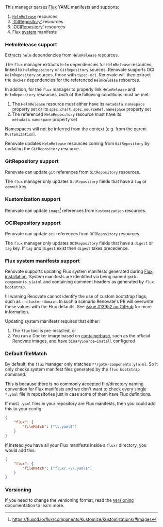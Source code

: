 This manager parses [Flux](https://fluxcd.io/) YAML manifests and supports:

1. [`HelmRelease`](https://fluxcd.io/docs/components/helm/helmreleases/) resources
1. ['GitRepository'](https://fluxcd.io/flux/components/source/gitrepositories/) resources
1. ['OCIRepository'](https://fluxcd.io/flux/components/source/ocirepositories/) resources
1. Flux [system](https://fluxcd.io/docs/installation) manifests

### HelmRelease support

Extracts `helm` dependencies from `HelmRelease` resources.

The `flux` manager extracts `helm` dependencies for `HelmRelease` resources linked to `HelmRepository` or `GitRepository` sources.
Renovate supports OCI `HelmRepository` sources, those with `type: oci`.
Renovate will then extract the `docker` dependencies for the referenced `HelmRelease` resources.

In addition, for the `flux` manager to properly link `HelmRelease` and `HelmRepository` resources, _both_ of the following conditions must be met:

1. The `HelmRelease` resource must either have its `metadata.namespace` property set or its `spec.chart.spec.sourceRef.namespace` property set
2. The referenced `HelmRepository` resource must have its `metadata.namespace` property set

Namespaces will not be inferred from the context (e.g. from the parent `Kustomization`).

Renovate updates `HelmRelease` resources coming from `GitRepository` by updating the `GitRepository` resource.

### GitRepository support

Renovate can update `git` references from `GitRepository` resources.

The `flux` manager only updates `GitRepository` fields that have a `tag` or `commit` key.

### Kustomization support

Renovate can update `image`[^1] references from `Kustomization` resources.

### OCIRepository support

Renovate can update `oci` references from `OCIRepository` resources.

The `flux` manager only updates `OCIRepository` fields that have a `digest` or `tag` key.
If `tag` _and_ `digest` exist then `digest` takes precedence.

### Flux system manifests support

Renovate supports updating Flux system manifests generated during [Flux installation](https://fluxcd.io/docs/installation/#customize-flux-manifests).
System manifests are identified via being named `gotk-components.y(a)ml` and containing comment headers as generated by `flux bootstrap`.

<!-- prettier-ignore -->
!!! warning
    Renovate cannot identify the use of custom bootstrap flags, such as `--cluster-domain`.
    In such a scenario Renovate's PR will overwrite these values with the Flux defaults.
    See [issue #13952 on GitHub](https://github.com/renovatebot/renovate/issues/13952) for more information.

Updating system manifests requires that either:

1. The `flux` tool is pre-installed, or
1. You run a Docker image based on [containerbase](https://github.com/containerbase), such as the official Renovate images, and have `binarySource=install` configured

### Default fileMatch

By default, the `flux` manager only matches `**/gotk-components.y(a)ml`.
So it only checks system manifest files generated by the `flux bootstrap` command.

This is because there is no commonly accepted file/directory naming convention for Flux manifests and we don't want to check every single `*.yaml` file in repositories just in case some of them have Flux definitions.

If most `.yaml` files in your repository are Flux manifests, then you could add this to your config:

```json
{
    "flux": {
        "fileMatch": ["\\.yaml$"]
    }
}
```

If instead you have all your Flux manifests inside a `flux/` directory, you would add this:

```json
{
    "flux": {
        "fileMatch": ["flux/.+\\.yaml$"]
    }
}
```

### Versioning

If you need to change the versioning format, read the [versioning](../../versioning/index.md) documentation to learn more.

[^1]: <https://fluxcd.io/flux/components/kustomize/kustomizations/#images>
